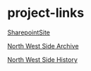 # project-links
[SharepointSite](https://marq.sharepoint.com/teams/NWSLostNeighborhoodProject?CT=1580328457080&OR=OWA-NT&CID=11338e76-500c-31e9-2037-4c6b80935a4e)

[North West Side Archive](Nwsarchive.com)

[North West Side History](Nwshistory.org)

